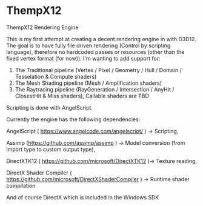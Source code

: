 # ThempX12
ThempX12 Rendering Engine

This is my first attempt at creating a decent rendering engine in with D3D12.
The goal is to have fully file driven rendering (Control by scripting language), therefore no hardcoded passes or resources (other than the fixed vertex format (for now)).
I'm wanting to add support for:
1. The Traditional pipeline (Vertex / Pixel / Geometry / Hull / Domain / Tesselation & Compute shaders)
2. The Mesh Shading pipeline (Mesh / Amplification shaders)
3. The Raytracing pipeline (RayGeneration / Intersection / AnyHit / ClosestHit & Miss shaders), Callable shaders are TBD

Scripting is done with AngelScript.

Currently the engine has the following dependencies:

AngelScript ( https://www.angelcode.com/angelscript/ ) -> Scripting,

Assimp (https://github.com/assimp/assimp ) -> Model conversion (from import type to custom output type),

DirectXTK12 ( https://github.com/microsoft/DirectXTK12 )-> Texture reading,

DirectX Shader Compiler ( https://github.com/microsoft/DirectXShaderCompiler ) -> Runtime shader compilation

And of course DirectX which is included in the Windows SDK
